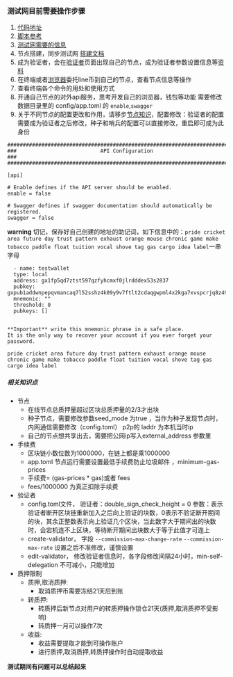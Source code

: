   ### 测试网目前需要操作步骤 

1. [代码地址](https://github.com/oracleNetworkProtocol/plugchain)
2. [脚本参考](https://github.com/oracleNetworkProtocol/plugchain/tree/main/testnet/scripts)
3. [测试网需要的信息](https://github.com/oracleNetworkProtocol/plugchain/tree/main/testnet/latest)
4. 节点搭建，同步测试网 [搭建文档](https://github.com/oracleNetworkProtocol/plugchain/blob/main/docs/tutorial/cn/installation.md)
5. 成为验证者，会在[验证者](http://www.plugchain.network/wallet/pledge)页面出现自己的节点，成为验证者参数设置信息等[资料](https://github.com/oracleNetworkProtocol/plugchain/blob/main/docs/tutorial/cn/validator.md)
6. 在终端或者[浏览器](http://www.plugchain.network/)委托line币到自己的节点，查看节点信息等操作
7. 查看终端各个命令的用处和使用方式
8. 开通自己节点的对外api服务，思考开发自己的浏览器，钱包等功能 需要修改数据目录里的 config/app.toml 的 `enable`,`swagger`
9. 关于不同节点的配置更改和作用，请移步[节点知识](../cn/node/README.md)，配置修改：验证者的配置需要成为验证者之后修改，种子和哨兵的配置可以直接修改，重启即可成为此身份
```
###############################################################################
###                           API Configuration                             ###
###############################################################################

[api]

# Enable defines if the API server should be enabled.
enable = false

# Swagger defines if swagger documentation should automatically be registered.
swagger = false
```

**warning** 
  切记，保存好自己创建的地址的助记词，如下信息中的：`pride cricket area future day trust pattern exhaust orange mouse chronic game make tobacco paddle float tuition vocal shove tag gas cargo idea label`一串字母

```text
  - name: testwallet
  type: local
  address: gx1fp5qd7ztst597qzfyhcmxf0jlrdddex53s2837
  pubkey: gxpub1addwnpepqvmancaq7l52sshz4k09y9v7ftlt2cdaqgwpml4x2kga7xvspcrjq8z496t
  mnemonic: ""
  threshold: 0
  pubkeys: []


**Important** write this mnemonic phrase in a safe place.
It is the only way to recover your account if you ever forget your password.

pride cricket area future day trust pattern exhaust orange mouse chronic game make tobacco paddle float tuition vocal shove tag gas cargo idea label
```


##### 相关知识点
- 节点
  * 在线节点总质押量超过区块总质押量的2/3才出块
  * 种子节点，需要修改参数seed_mode 为true ，当作为种子发现节点时，内网通信需要修改（config.toml） p2p的 laddr 为本机当时ip
  * 自己的节点想共享出去，需要把公网ip写入external_address 参数里
- 手续费
  * 区块链小数位数为1000000，在链上都是乘1000000
  * app.toml 节点运行需要设置最低手续费防止垃圾邮件 ，minimum-gas-prices
  * 手续费= (gas-prices   * gas)或者 fees
  * fees/1000000 为真正扣除手续费
- 验证者
  * config.toml文件， 验证者：double_sign_check_height = 0 参数：表示验证者断开区块链重新加入之后向上验证的块数，0表示不验证断开期间的块，其余正整数表示向上验证几个区块，当此数字大于期间出的块数时，会宕机连不上区块，等待断开期间出块数大于等于此值才可连上
  * create-validator， 字段 `--commission-max-change-rate` `--commission-max-rate` 设置之后不准修改，谨慎设置
  * edit-validator， 修改验证者信息时，各字段修改间隔24小时，min-self-delegation 不可减小，只能增加
- 质押限制
  + 质押,取消质押:
    * 取消质押币需要冻结21天后到账
  + 转质押:
    * 转质押后新节点对用户的转质押操作锁仓21天(质押,取消质押不受影响)
    * 转质押一月可以操作7次
  + 收益:
    * 收益需要提取才能到可操作账户
    * 进行质押,取消质押,转质押操作时自动提取收益

**测试期间有问题可以总结起来**